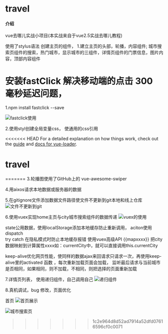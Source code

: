 # travel

#### 介绍
vue去哪儿实战小项目(本实战来自于vue2.5实战去哪儿教程)

使用了stylus语法
创建主页的组件，
1.建立主页的头部，轮播，内容组件; 城市搜索页组件的搜索，热门城市，显示城市的三组件，详情页组件的门票信息，图片内容，顶部内容组件
# 安装fastClick 解决移动端的点击 300 毫秒延迟问题，

1.npm install fastclick --save


![fastclick使用](https://images.gitee.com/uploads/images/2019/0512/095346_25066a72_4986174.png "屏幕截图.png")

2.使用styl创建全局变量css，  使通用的css引用

<<<<<<< HEAD
For a detailed explanation on how things work, check out the [guide](http://vuejs-templates.github.io/webpack/) and [docs for vue-loader](http://vuejs.github.io/vue-loader).
# travel
=======
3.轮播图使用了GitHub上的 vue-awesome-swiper

4.用aixos请求本地数据或服务器的数据


5.在gitignore文件添加数据文件路径使文件不更新到git本地和线上仓库
![文件不更新到git](https://images.gitee.com/uploads/images/2019/0512/100111_b9856f4e_4986174.png "屏幕截图.png")

6.使用vuex实现home主页与city城市搜索组件的数据传递
![vuex的使用](https://images.gitee.com/uploads/images/2019/0512/100620_7837d99f_4986174.png "屏幕截图.png")

state公用数据，使用localStorage添加本地缓存防止重新调用， aciton使用dispatch   
try catch 在隐私模式时防止本地缓存报错
使用vuex高级API  {{mapxxxx}}  把city数据映射到计算属性xxxx如：currentCity中，就可以直接调用this.currentCity

keep-alive优化网页性能，使同样的数据ajax来回请求只请求一次，再使用keep-alive里的activated 函数 ，每次重新加载页面会加载，
 监听最后请求与当前城市是否相同，如果相同，则不加载，不相同，则把选择的页面重新加载

7.详情页列表，  使用递归组件，自己调用自己
![递归组件](https://images.gitee.com/uploads/images/2019/0512/101339_6fcfefdb_4986174.png "在这里输入图片标题")

8.真机调试，bug 修改，页面优化

首页
![首页展示](https://images.gitee.com/uploads/images/2019/0512/090949_5f766175_4986174.jpeg "WechatIMG1141.jpeg")

![城市搜索页](https://images.gitee.com/uploads/images/2019/0512/091009_e34caf0e_4986174.jpeg "WechatIMG1142.jpeg")
>>>>>>> 1c2e964d8d52ad7914a52dfd07616596cf0c0071
